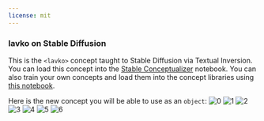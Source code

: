 ```yaml
---
license: mit
---
```

### lavko on Stable Diffusion
This is the `<lavko>` concept taught to Stable Diffusion via Textual Inversion. You can load this concept into the [Stable Conceptualizer](https://colab.research.google.com/github/huggingface/notebooks/blob/main/diffusers/stable_conceptualizer_inference.ipynb) notebook. You can also train your own concepts and load them into the concept libraries using [this notebook](https://colab.research.google.com/github/huggingface/notebooks/blob/main/diffusers/sd_textual_inversion_training.ipynb).

Here is the new concept you will be able to use as an `object`:
![<lavko> 0](https://huggingface.co/sd-concepts-library/lavko/resolve/main/concept_images/.amlignore)
![<lavko> 1](https://huggingface.co/sd-concepts-library/lavko/resolve/main/concept_images/.amlignore.amltmp)
![<lavko> 2](https://huggingface.co/sd-concepts-library/lavko/resolve/main/concept_images/1.jpg)
![<lavko> 3](https://huggingface.co/sd-concepts-library/lavko/resolve/main/concept_images/2.jpg)
![<lavko> 4](https://huggingface.co/sd-concepts-library/lavko/resolve/main/concept_images/3.jpg)
![<lavko> 5](https://huggingface.co/sd-concepts-library/lavko/resolve/main/concept_images/4.jpg)
![<lavko> 6](https://huggingface.co/sd-concepts-library/lavko/resolve/main/concept_images/5.jpg)

